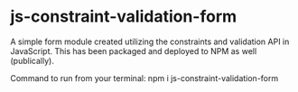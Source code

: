 # js-constraint-validation-form

A simple form module created utilizing the constraints and validation API in JavaScript. This has been packaged and deployed to NPM as well (publically).

Command to run from your terminal:
npm i js-constraint-validation-form
